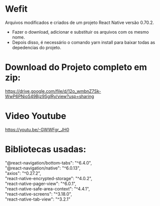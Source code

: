 # Wefit
Arquivos modificados e criados de um projeto React Native versão 0.70.2.<br /> 
- Fazer o download, adicionar e substituir os arquivos com os mesmo nome.<br /> 
- Depois disso, é necessário o comando yarn install para baixar todas as depedencias do projeto.<br /> 

# Download do Projeto completo em zip:<br /> 
https://drive.google.com/file/d/12o_wmbnZ7Sk-WwP6PNioS49Bjz9SglRy/view?usp=sharing<br /> 

# Video Youtube 
https://youtu.be/-GWWFgr_JH0

# Bibliotecas usadas:<br /> 
 "@react-navigation/bottom-tabs": "^6.4.0",<br /> 
 "@react-navigation/native": "^6.0.13",<br /> 
 "axios": "^0.27.2",<br /> 
 "react-native-encrypted-storage": "^4.0.2",<br /> 
 "react-native-pager-view": "^6.0.1",<br /> 
 "react-native-safe-area-context": "^4.4.1",<br /> 
 "react-native-screens": "^3.18.0",<br /> 
 "react-native-tab-view": "^3.2.1"<br /> 
